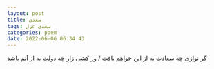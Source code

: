 ```yaml
---
layout: post
title: سعدی
tags: سعدی غزل
categories: poem
date: 2022-06-06 06:34:43
---
```


گر نوازی چه سعادت به از این خواهم یافت / ور کشی زار چه دولت به از آنم باشد
